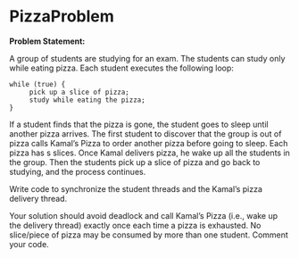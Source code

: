 # PizzaProblem

**Problem Statement:**<br>

A group of students are studying for an exam. The students can study only while eating pizza. Each student executes the following loop:
```
while (true) {
     pick up a slice of pizza; 
     study while eating the pizza;
}
```
If a student finds that the pizza is gone, the student goes to sleep until another pizza arrives. The first student to discover that the group is out of pizza calls Kamal’s Pizza to order another pizza before going to sleep. Each pizza has s slices. Once Kamal delivers pizza, he wake up all the students in the group. Then the students pick up a slice of pizza and go back to studying, and the process continues.

Write code to synchronize the student threads and the Kamal’s pizza delivery thread.

Your solution should avoid deadlock and call Kamal’s Pizza (i.e., wake up the delivery thread) exactly once each time a pizza is exhausted. No slice/piece of pizza may be consumed by more than one student. Comment your code.
